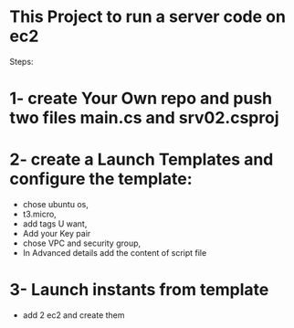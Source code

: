# This Project to run a server code on ec2 
Steps:
# 1- create Your Own repo and push two files  main.cs and srv02.csproj
# 2- create a Launch Templates  and configure the template:
-    chose ubuntu os,
-    t3.micro,
-    add tags U want,
-    Add your Key pair 
-    chose VPC and security group,  
-    In Advanced details add the content of script file 
# 3- Launch instants from  template 
-    add 2 ec2 and create them  



